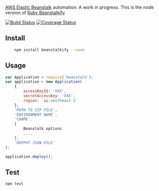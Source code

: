 [AWS Elastic Beanstalk](http://aws.amazon.com/elasticbeanstalk/) automation. A work in progress.
This is the node version of [Ruby Beanstalkify](https://github.com/pranavraja/beanstalkify/) 

[![Build Status](https://travis-ci.org/liamqma/beanstalkify.svg?branch=master)](https://travis-ci.org/liamqma/beanstalkify)
[![Coverage Status](https://coveralls.io/repos/liamqma/beanstalkify/badge.svg?branch=master&service=github)](https://coveralls.io/github/liamqma/beanstalkify?branch=master)

## Install
```bash
    npm install beanstalkify --save
```

## Usage

```javascript
var Application = require('beanstalk');
var application = new Application(
    {
        accessKeyId: 'XXX',
        secretAccessKey: 'XXX',
        region: 'ap-southeast-2'
    },
    'PATH TO ZIP FILE',
    'ENVIRONMENT NAME',
    'CNAME',
    [
        Beanstalk options
        ....
    ],
    'OUTPUT JSON FILE'
);

application.deploy();
```

## Test

```bash
npm test
```